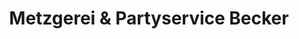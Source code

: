 ---
title: "Metzgerei & Partyservice Becker"
url: /karben/metzgerei-und-partyservice-becker/
shop: Metzgerei
---